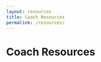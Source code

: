 ```yaml
---
layout: resources
title: Coach Resources
permalink: /resources/
---
```



<div class="resources-container">
    <h1>Coach Resources</h1>
</div>
